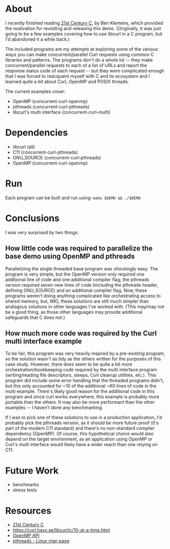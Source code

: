 # About
I recently finished reading [21st Century C](http://shop.oreilly.com/product/0636920033677.do), by Ben Klemens, which provided 
the motivation for revisiting and releasing this demo. (Originally, it was just 
going to be a few examples covering how to use libcurl in a C program, but I'd 
abandoned it a while back.)

The included programs are my attempts at exploring some of the various ways you 
can make concurrent/parallel Curl requests using common C libraries and 
patterns. The programs don't do a whole lot -- they make concurrent/parallel 
requests to each of a list of URLs and report the response status code of each 
request -- but they were complicated enough that I was forced to reacquaint 
myself with C and its ecosystem and I learned quite a bit about Curl, OpenMP 
and POSIX threads.

The current examples cover:

- OpenMP (concurrent-curl-openmp)
- pthreads (concurrent-curl-pthreads)
- libcurl's multi interface (concurrent-curl-multi)

# Dependencies
- libcurl (all)
- C11 (concurrent-curl-pthreads)
- GNU_SOURCE (concurrent-curl-pthreads)
- OpenMP (concurrent-curl-openmp)

# Run
Each program can be built and run using: `make $DEMO && ./$DEMO`

# Conclusions

I was very surprised by two things:

## How little code was required to parallelize the base demo using OpenMP and pthreads

Parallelizing the single threaded base program was _shockingly_ easy. The program is very simple, but the OpenMP version only required _one_ additional line of code and one additional compiler flag; the pthreads version required seven new lines of code (including the pthreads header, defining GNU_SOURCE) and an additional compiler flag. Now, these programs weren't doing anything complicated like orchestrating access to shared memory, but, IMO, these solutions are still much simpler than analogous solutions in other languages I've worked with. (This may/may not be a good thing, as those other languages may provide additional safeguards that C does not.)

## How much more code was required by the Curl multi interface example

To be fair, this program was very heavily inspired by a pre-existing program, so the solution wasn't as tidy as the others written for the purposes of this case study. However, there does seem to be quite a bit more orchestration/bookkeeping code required by the multi interface program (writing/reading file descriptors, sleeps, Curl cleanup utilities, etc.). This program did include some error handling that the threaded programs didn't, but this only accounted for ~10 of the additional ~60 lines of code in the multi example. There's likely good reason for the additional code in this program and since curl works everywhere, this example is probably more portable than the others. It may also be more performant than the other examples -- I haven't done any benchmarking.

If I was to pick one of these solutions to use in a production application, I'd probably pick the pthreads version, as it should be more future proof (it's part of the modern C11 standard) and there's no non-standard compiler dependency (OpenMP). Of course, this hypothetical choice would also depend on the target environment, as an application using OpenMP or Curl's multi interface would likely have a wider reach than one relying on C11.

# Future Work
- benchmarks
- stress tests

# Resources
- [21st Century C](http://shop.oreilly.com/product/0636920033677.do)
- https://curl.haxx.se/libcurl/c/10-at-a-time.html
- [OpenMP API](https://docs.oracle.com/cd/E19059-01/stud.10/819-0501/1_Summary.html)
- [pthreads - Linux man page](https://linux.die.net/man/7/pthreads)
